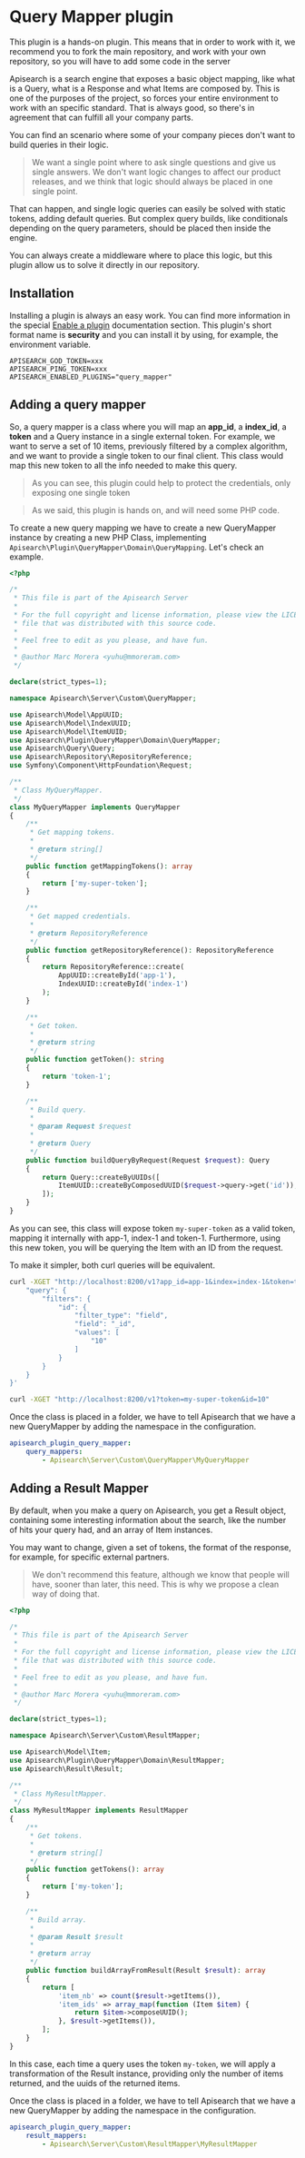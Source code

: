 # Query Mapper plugin

This plugin is a hands-on plugin. This means that in order to work with it, we
recommend you to fork the main repository, and work with your own repository, so
you will have to add some code in the server

Apisearch is a search engine that exposes a basic object mapping, like what is a
Query, what is a Response and what Items are composed by. This is one of the
purposes of the project, so forces your entire environment to work with an
specific standard. That is always good, so there's in agreement that can fulfill
all your company parts.

You can find an scenario where some of your company pieces don't want to build
queries in their logic.

> We want a single point where to ask single questions and give us single
> answers. We don't want logic changes to affect our product releases, and we
> think that logic should always be placed in one single point.

That can happen, and single logic queries can easily be solved with static
tokens, adding default queries. But complex query builds, like conditionals
depending on the query parameters, should be placed then inside the engine.

You can always create a middleware where to place this logic, but this plugin
allow us to solve it directly in our repository.

## Installation

Installing a plugin is always an easy work. You can find more information in the
special [Enable a plugin](/plugins) documentation section. This plugin's short
format name is **security** and you can install it by using, for example, the
environment variable.

```
APISEARCH_GOD_TOKEN=xxx
APISEARCH_PING_TOKEN=xxx
APISEARCH_ENABLED_PLUGINS="query_mapper"
```

## Adding a query mapper

So, a query mapper is a class where you will map an **app_id**, a **index_id**,
a **token** and a Query instance in a single external token. For example, we
want to serve a set of 10 items, previously filtered by a complex algorithm, and
we want to provide a single token to our final client. This class would map this
new token to all the info needed to make this query.

> As you can see, this plugin could help to protect the credentials, only
> exposing one single token

> As we said, this plugin is hands on, and will need some PHP code.

To create a new query mapping we have to create a new QueryMapper instance by
creating a new PHP Class, implementing 
`Apisearch\Plugin\QueryMapper\Domain\QueryMapping`. Let's check an example.

```php
<?php

/*
 * This file is part of the Apisearch Server
 *
 * For the full copyright and license information, please view the LICENSE
 * file that was distributed with this source code.
 *
 * Feel free to edit as you please, and have fun.
 *
 * @author Marc Morera <yuhu@mmoreram.com>
 */

declare(strict_types=1);

namespace Apisearch\Server\Custom\QueryMapper;

use Apisearch\Model\AppUUID;
use Apisearch\Model\IndexUUID;
use Apisearch\Model\ItemUUID;
use Apisearch\Plugin\QueryMapper\Domain\QueryMapper;
use Apisearch\Query\Query;
use Apisearch\Repository\RepositoryReference;
use Symfony\Component\HttpFoundation\Request;

/**
 * Class MyQueryMapper.
 */
class MyQueryMapper implements QueryMapper
{
    /**
     * Get mapping tokens.
     *
     * @return string[]
     */
    public function getMappingTokens(): array
    {
        return ['my-super-token'];
    }

    /**
     * Get mapped credentials.
     *
     * @return RepositoryReference
     */
    public function getRepositoryReference(): RepositoryReference
    {
        return RepositoryReference::create(
            AppUUID::createById('app-1'),
            IndexUUID::createById('index-1')
        );
    }

    /**
     * Get token.
     *
     * @return string
     */
    public function getToken(): string
    {
        return 'token-1';
    }

    /**
     * Build query.
     *
     * @param Request $request
     *
     * @return Query
     */
    public function buildQueryByRequest(Request $request): Query
    {
        return Query::createByUUIDs([
            ItemUUID::createByComposedUUID($request->query->get('id')),
        ]);
    }
}
```

As you can see, this class will expose token `my-super-token` as a valid token, 
mapping it internally with app-1, index-1 and token-1. Furthermore, using this
new token, you will be querying the Item with an ID from the request.

To make it simpler, both curl queries will be equivalent.

```bash
curl -XGET "http://localhost:8200/v1?app_id=app-1&index=index-1&token=token=1" -d'{
    "query": {
        "filters": {
            "id": {
                "filter_type": "field",
                "field": "_id",
                "values": [
                    "10"
                ]
            }
        }
    }
}'
```

```bash
curl -XGET "http://localhost:8200/v1?token=my-super-token&id=10"
```

Once the class is placed in a folder, we have to tell Apisearch that we have a
new QueryMapper by adding the namespace in the configuration.

```yml
apisearch_plugin_query_mapper:
    query_mappers:
        - Apisearch\Server\Custom\QueryMapper\MyQueryMapper
```

## Adding a Result Mapper

By default, when you make a query on Apisearch, you get a Result object,
containing some interesting information about the search, like the number of
hits your query had, and an array of Item instances.

You may want to change, given a set of tokens, the format of the response, for
example, for specific external partners.

> We don't recommend this feature, although we know that people will have,
> sooner than later, this need. This is why we propose a clean way of doing
> that.

```php
<?php

/*
 * This file is part of the Apisearch Server
 *
 * For the full copyright and license information, please view the LICENSE
 * file that was distributed with this source code.
 *
 * Feel free to edit as you please, and have fun.
 *
 * @author Marc Morera <yuhu@mmoreram.com>
 */

declare(strict_types=1);

namespace Apisearch\Server\Custom\ResultMapper;

use Apisearch\Model\Item;
use Apisearch\Plugin\QueryMapper\Domain\ResultMapper;
use Apisearch\Result\Result;

/**
 * Class MyResultMapper.
 */
class MyResultMapper implements ResultMapper
{
    /**
     * Get tokens.
     *
     * @return string[]
     */
    public function getTokens(): array
    {
        return ['my-token'];
    }

    /**
     * Build array.
     *
     * @param Result $result
     *
     * @return array
     */
    public function buildArrayFromResult(Result $result): array
    {
        return [
            'item_nb' => count($result->getItems()),
            'item_ids' => array_map(function (Item $item) {
                return $item->composeUUID();
            }, $result->getItems()),
        ];
    }
}
```

In this case, each time a query uses the token `my-token`, we will apply a
transformation of the Result instance, providing only the number of items
returned, and the uuids of the returned items.

Once the class is placed in a folder, we have to tell Apisearch that we have a
new QueryMapper by adding the namespace in the configuration.

```yml
apisearch_plugin_query_mapper:
    result_mappers:
        - Apisearch\Server\Custom\ResultMapper\MyResultMapper
```